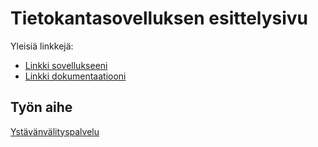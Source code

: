 # Tietokantasovelluksen esittelysivu

Yleisiä linkkejä:

* [Linkki sovellukseeni](http://jexniemi.users.cs.helsinki.fi/tsoha/)
* [Linkki dokumentaatiooni](https://github.com/jexniemi/Tsoha-Bootstrap/blob/master/doc/dokumentaatio.pdf)

## Työn aihe

[Ystävänvälityspalvelu](http://advancedkittenry.github.io/suunnittelu_ja_tyoymparisto/aiheet/Ystavanvalityspalvelu.html) 
